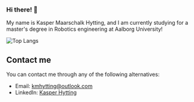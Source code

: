 ### Hi there! 👋

My name is Kasper Maarschalk Hytting, and I am currently studying for a master's degree in Robotics engineering at Aalborg University! 

![Top Langs](https://github-readme-stats.vercel.app/api/top-langs/?username=kmh19&size_weight=0.5&count_weight=0.5&layout=compact&theme=tokyonight)
<!--
![KMH19's GitHub stats](https://github-readme-stats.vercel.app/api?username=kmh19&show_icons=true&theme=radical)
-->
## Contact me

You can contact me through any of the following alternatives:

* Email: [kmhytting@outlook.com](mailto:kmhytting@outlook.com)
* LinkedIn: [Kasper Hytting](https://www.linkedin.com/in/kasper-hytting-002aa3128/)


<!--
**KMH19/KMH19** is a ✨ _special_ ✨ repository because its `README.md` (this file) appears on your GitHub profile.

Here are some ideas to get you started:

- 🔭 I’m currently working on ...
- 🌱 I’m currently learning ...
- 👯 I’m looking to collaborate on ...
- 🤔 I’m looking for help with ...
- 💬 Ask me about ...
- 📫 How to reach me: ...
- 😄 Pronouns: ...
- ⚡ Fun fact: ...
-->
